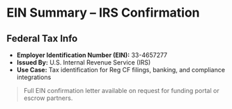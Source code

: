 # EIN Summary – IRS Confirmation

## Federal Tax Info

- **Employer Identification Number (EIN):** 33-4657277
- **Issued By:** U.S. Internal Revenue Service (IRS)
- **Use Case:** Tax identification for Reg CF filings, banking, and compliance integrations

> Full EIN confirmation letter available on request for funding portal or escrow partners.

